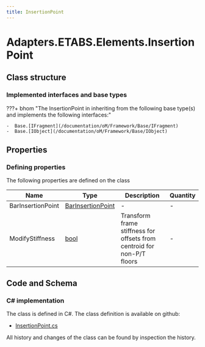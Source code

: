 ```yaml
---
title: InsertionPoint
---
```


# Adapters.ETABS.Elements.InsertionPoint



## Class structure

### Implemented interfaces and base types

???+ bhom "The InsertionPoint in inheriting from the following base type(s) and implements the following interfaces:"

    -  Base.[IFragment](/documentation/oM/Framework/Base/IFragment)
    -  Base.[IObject](/documentation/oM/Framework/Base/IObject)


## Properties



### Defining properties

The following properties are defined on the class

| Name             | Type             | Description      | Quantity         |
|------------------|------------------|------------------|------------------|
| BarInsertionPoint | [BarInsertionPoint](/documentation/oM/Adapter/Adapters/ETABS/BarInsertionPoint) | - | - |
| ModifyStiffness | [bool](https://learn.microsoft.com/en-us/dotnet/api/System.Boolean?view=netstandard-2.0) | Transform frame stiffness for offsets from centroid for non-P/T floors | - |


## Code and Schema

### C# implementation

The class is defined in C#. The class definition is available on github:

- [InsertionPoint.cs](https://github.com/BHoM/ETABS_Toolkit/blob/develop/ETABS_oM/Fragments/InsertionPoint.cs)

All history and changes of the class can be found by inspection the history.
